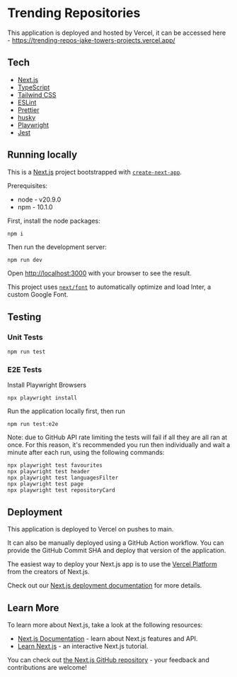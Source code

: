 # Trending Repositories

This application is deployed and hosted by Vercel, it can be accessed here - https://trending-repos-jake-towers-projects.vercel.app/

## Tech

- [Next.js](https://nextjs.org/)
- [TypeScript](https://www.typescriptlang.org/)
- [Tailwind CSS](https://tailwindcss.com/)
- [ESLint](https://nextjs.org/docs/basic-features/eslint)
- [Prettier](https://prettier.io/)
- [husky](https://github.com/typicode/husky)
- [Playwright](https://playwright.dev/)
- [Jest](https://jestjs.io/)

## Running locally

This is a [Next.js](https://nextjs.org/) project bootstrapped with [`create-next-app`](https://github.com/vercel/next.js/tree/canary/packages/create-next-app).

Prerequisites:

- node - v20.9.0
- npm - 10.1.0

First, install the node packages:

```
npm i
```

Then run the development server:

```bash
npm run dev
```

Open [http://localhost:3000](http://localhost:3000) with your browser to see the result.

This project uses [`next/font`](https://nextjs.org/docs/basic-features/font-optimization) to automatically optimize and load Inter, a custom Google Font.

## Testing

### Unit Tests

```
npm run test
```

### E2E Tests

Install Playwright Browsers

```
npx playwright install
```

Run the application locally first, then run

```
npm run test:e2e
```

Note: due to GitHub API rate limiting the tests will fail if all they are all ran at once. For this reason, it's recommended you run then individually and wait a minute after each run, using the following commands:

```
npx playwright test favourites
npx playwright test header
npx playwright test languagesFilter
npx playwright test page
npx playwright test repositoryCard
```

## Deployment

This application is deployed to Vercel on pushes to main.

It can also be manually deployed using a GitHub Action workflow. You can provide the GitHub Commit SHA and deploy that version of the application.

The easiest way to deploy your Next.js app is to use the [Vercel Platform](https://vercel.com/new?utm_medium=default-template&filter=next.js&utm_source=create-next-app&utm_campaign=create-next-app-readme) from the creators of Next.js.

Check out our [Next.js deployment documentation](https://nextjs.org/docs/deployment) for more details.

## Learn More

To learn more about Next.js, take a look at the following resources:

- [Next.js Documentation](https://nextjs.org/docs) - learn about Next.js features and API.
- [Learn Next.js](https://nextjs.org/learn) - an interactive Next.js tutorial.

You can check out [the Next.js GitHub repository](https://github.com/vercel/next.js/) - your feedback and contributions are welcome!
